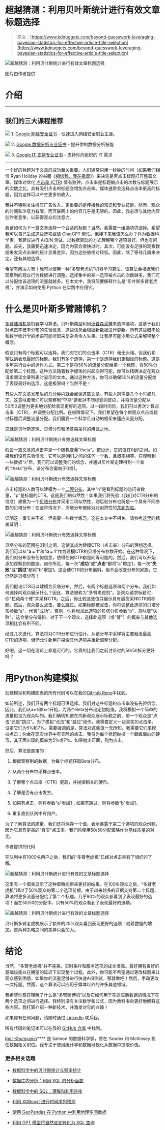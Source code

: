 # 超越猜测：利用贝叶斯统计进行有效文章标题选择

> 原文：[https://www.kdnuggets.com/beyond-guesswork-leveraging-bayesian-statistics-for-effective-article-title-selection](https://www.kdnuggets.com/beyond-guesswork-leveraging-bayesian-statistics-for-effective-article-title-selection)

![超越猜测：利用贝叶斯统计进行有效文章标题选择](../Images/5209ec4975d252aa4bbfee61879367e3.png)

图片由作者提供

# 介绍

* * *

## 我们的三大课程推荐

![](../Images/0244c01ba9267c002ef39d4907e0b8fb.png) 1\. [Google 网络安全证书](https://www.kdnuggets.com/google-cybersecurity) - 快速进入网络安全职业生涯。

![](../Images/e225c49c3c91745821c8c0368bf04711.png) 2\. [Google 数据分析专业证书](https://www.kdnuggets.com/google-data-analytics) - 提升你的数据分析技能

![](../Images/0244c01ba9267c002ef39d4907e0b8fb.png) 3\. [Google IT 支持专业证书](https://www.kdnuggets.com/google-itsupport) - 支持你的组织的 IT 需求

* * *

一个好的标题对于文章的成功至关重要。人们通常只用一秒钟的时间（如果我们相信 Ryan Holiday 的书籍《[相信我，我在撒谎](https://en.wikipedia.org/wiki/Trust_Me,_I%27m_Lying)》）来决定是否点击标题打开整篇文章。媒体对优化 [点击率 (CTR)](https://support.google.com/google-ads/answer/2615875) 情有独钟，点击率是标题被点击的次数与标题展示的次数之比。具有吸引点击的标题会增加点击率。媒体通常会选择点击率更高的标题，因为这样可以产生更多的收入。

我并不特别关注挤压广告收入。更重要的是传播我的知识和专业技能。然而，观众的时间和注意力有限，而互联网上的内容几乎是无限的。因此，我必须与其他内容创作者竞争，以获得观众的注意力。

我该如何为下一篇文章选择一个合适的标题？当然，我需要一组选项供选择。希望我可以自己生成这些选项或请 ChatGPT 帮忙。但接下来我该怎么办？作为数据科学家，我建议进行 A/B/N 测试，以数据驱动的方式理解哪个选项最好。但也有问题。首先，我需要迅速决定，因为内容会很快过时。其次，可能没有足够的观察数据来发现点击率的统计显著差异，因为这些值相对较低。因此，除了等待几周来决定，还有其他选择。

希望有解决方案！我可以使用一种“多臂老虎机”机器学习算法，该算法会根据我们观察到的观众行为数据进行调整。选择集中的某一选项被点击的次数越多，我们可以分配给该选项的流量就越多。在本文中，我将简要解释什么是“贝叶斯多臂老虎机”，并演示如何使用 Python 在实践中应用它。

# 什么是贝叶斯多臂赌博机？

[多臂赌博机](https://en.wikipedia.org/wiki/Multi-armed_bandit)是机器学习算法。贝叶斯类型利用[汤普森采样](https://en.wikipedia.org/wiki/Thompson_sampling)来选择选项，这基于我们对点击率概率分布的先验信念，这些信念会根据新数据进行更新。所有这些概率论和数学统计学的术语可能听起来复杂且令人生畏。让我尽可能少用公式来解释整个概念。

假设只有两个标题可以选择。我们对它们的点击率（CTR）毫无头绪。但我们希望找到表现最好的标题。我们有多个选择。第一个是选择我们更相信的标题。这是多年来行业中的运作方式。第二个是将50%的流量分配给第一个标题，将50%分配给第二个标题。这种方法随着数字媒体的兴起变得可能，你可以精确决定在观众请求阅读文章列表时显示的文本。通过这种方法，你可以确保50%的流量分配给了表现最好的选项。这是极限吗？当然不是！

有些人在文章发布后的几分钟内就会阅读这篇文章。有些人则需要几个小时或几天。这意味着我们可以观察到“早期”读者对不同标题的反应，并将流量分配从50/50调整为更多地分配给表现更好的选项。过一段时间后，我们可以再次计算点击率（CTR），并调整分配比例。在极限情况下，我们希望在每个新观众点击或跳过标题后调整流量分配。我们需要一个科学且自动的框架来适应流量分配。

这就是贝叶斯定理、贝塔分布和汤普森采样的用武之地。

![超越猜测：利用贝叶斯统计有效选择文章标题](../Images/becfca1c57745153a65818de5ab6398b.png)

假设一篇文章的点击率是一个随机变量“theta”。按设计，它的值在0到1之间。如果我们没有先验信念，它可以是0到1之间的任何一个数，且概率相等。在观察到一些数据“x”后，我们可以调整我们的信念，并通过贝叶斯定理得到一个新的“theta”分布，该分布会偏向于0或1。

![超越猜测：利用贝叶斯统计有效选择文章标题](../Images/ca44832427e3e5e6949fdc28e49093e5.png)

点击标题的人数可以建模为一个[二项分布](https://en.wikipedia.org/wiki/Binomial_distribution)，其中"n"是看到标题的访问者数量，"p"是标题的CTR。这是我们的似然性！如果我们将先验（我们对CTR分布的信念）建模为一个[贝塔分布](https://en.wikipedia.org/wiki/Beta_distribution)并采用二项似然性，则后验分布也将是一个具有不同参数的贝塔分布！在这种情况下，贝塔分布被称为对似然性的[共轭先验](https://en.wikipedia.org/wiki/Conjugate_prior)。

证明这一事实并不难，但需要一些数学练习，这在本文中不相关。请参考[这里](https://en.wikipedia.org/wiki/Conjugate_prior#Example)的精美证明：

![超越猜测：利用贝叶斯统计有效选择文章标题](../Images/a7d8bb1a7aff967294356d869202cbd9.png)

贝塔分布的范围在0到1之间，这使其成为建模CTR（点击率）分布的理想选择。我们可以从"**a = 1**"和"**b = 1**"作为建模CTR的贝塔分布参数开始。在这种情况下，我们对分布没有任何信念，使得任何CTR都是同等可能的。然后，我们可以开始添加观察到的数据。如你所见，每一次"**成功**"或"**点击**"都将"a"增加1，每一次"**失败**"或"**跳过**"都将"b"增加1。这会使CTR的分布偏斜，但不会改变分布的家族，它仍然是贝塔分布！

我们假设CTR可以建模为贝塔分布。然后，有两个标题选项和两个分布。我们如何选择向观众展示什么？因此，算法被称为"多臂老虎机"。当观众请求标题时，你"拉动两个臂"并采样CTR。之后，你比较这些值并展示具有最高采样CTR的标题。然后，观众要么点击，要么跳过。如果标题被点击，你将调整此选项的贝塔分布参数"a"，代表"成功"。否则，你将增加此选项的贝塔分布参数"b"，意味着"失败"。这会使分布偏斜，对于下一个观众，选择此选项（或"臂"）的概率与其他选项相比会有所不同。

经过几次迭代，算法将对CTR分布进行估计。从该分布中采样将主要触发最高CTR的选项，但仍允许新用户探索其他选项并重新调整分配。

好吧，这一切在理论上都是可行的。它真的比我们之前讨论过的50/50拆分更好吗？

# 用Python构建模拟

创建模拟和构建图表的所有代码可以在我的[GitHub Repo](https://github.com/IgorKhomyanin/blog/blob/main/multiarmed-bandits-for-media/multiarmed-bandits-for-media.ipynb)中找到。

如前所述，我们只有两个标题可供选择。我们对这些标题的点击率没有先验信念。因此，我们从a=1和b=1开始，为两个Beta分布设定初始值。我将模拟一个简单的流量假设为观众队列。我们确切知道在向新观众展示标题之前，前一个观众是“点击”还是“跳过”。为了模拟“点击”和“跳过”动作，我需要定义一些真实的点击率。设定它们为5%和7%。需要强调的是，算法对这些值一无所知。我需要它们来模拟点击；你会在现实世界中有实际的点击。我将为每个标题抛掷一个超级偏向的硬币，其正面出现的概率为5%或7%。如果抛出正面，则为点击。

然后，算法是直接的：

1.  根据观察到的数据，为每个标题获取Beta分布。

1.  从两个分布中采样点击率。

1.  了解哪个点击率（CTR）更高，并抛掷相关的硬币。

1.  了解是否有点击发生。

1.  如果有点击，则将参数“a”增加1；如果有跳过，则将参数“b”增加1。

1.  重复直到队列中有用户。

为了了解算法的质量，我们还将保存一个值，表示暴露于第二个选项的观众份额，因为它具有更高的“真实”点击率。我们将使用50/50分配策略作为基线质量的对比。

作者提供的代码

在队列中有1000名用户之后，我们的“多臂老虎机”已经对点击率有了很好的了解。

![超越猜测：利用贝叶斯统计进行有效的文章标题选择](../Images/58a1f90577ef9e9f09d7ae27e226e523.png)

这里有一个图表显示了这种策略能带来更好的结果。在100名观众之后，“多臂老虎机”超过了50%观众的第二个选项份额。由于越来越多的证据支持第二个标题，算法将更多流量分配给了第二个标题。几乎80%的观众都看到了表现最好的选项！而在50/50的分配中，只有50%的观众看到了表现最好的选项。

![超越猜测：利用贝叶斯统计进行有效的文章标题选择](../Images/d80b82a28a658edc8f8aa969ff85e031.png)

贝叶斯多臂老虎机展示了额外的25%观众看到表现更好的选项！随着数据的增加，这两种策略之间的差异只会加大。

# 结论

当然，“多臂老虎机”并不完美。实时采样和服务选项的成本很高。最好拥有良好的基础设施以在期望的延迟下实现整个过程。此外，你可能不希望通过更改标题来让观众感到困惑。如果你的流量足够进行快速A/B测试，那就做吧！然后，手动更改一次标题。然而，这个算法可以应用于媒体以外的许多其他领域。

我希望你现在理解了什么是“多臂赌博机”以及它如何用于在适应新数据的情况下在两个选项之间进行选择。我特别没有关注数学和公式，因为教科书会更好地解释这些内容。我打算介绍一种新技术，并激发对它的兴趣！

如果你有任何问题，请随时通过 [LinkedIn](https://www.linkedin.com/in/igorkhomyanin/) 联系我。

所有代码的笔记本可以在我的 [GitHub 仓库](https://github.com/IgorKhomyanin/blog/blob/main/multiarmed-bandits-for-media/multiarmed-bandits-for-media.ipynb) 中找到。

**[](https://www.linkedin.com/in/igorkhomyanin/)**[Igor Khomyanin](https://www.linkedin.com/in/igorkhomyanin/)**** 是 Salmon 的数据科学家，曾在 Yandex 和 McKinsey 担任数据相关职位。我专注于使用统计学和数据可视化从数据中提取价值。

### 更多相关话题

+   [数据科学中的贝叶斯统计与频率统计](https://www.kdnuggets.com/2023/05/bayesian-frequentist-statistics-data-science.html)

+   [数据库内分析：利用 SQL 的分析函数](https://www.kdnuggets.com/2023/07/indatabase-analytics-leveraging-sql-analytic-functions.html)

+   [数据科学中的 SQL：理解和利用连接](https://www.kdnuggets.com/2023/08/sql-data-science-understanding-leveraging-joins.html)

+   [利用 XGBoost 进行时间序列预测](https://www.kdnuggets.com/2023/08/leveraging-xgboost-timeseries-forecasting.html)

+   [使用 GeoPandas 在 Python 中利用地理空间数据](https://www.kdnuggets.com/leveraging-geospatial-data-in-python-with-geopandas)

+   [利用 GPT 模型将自然语言转化为 SQL 查询](https://www.kdnuggets.com/leveraging-gpt-models-to-transform-natural-language-to-sql-queries)

